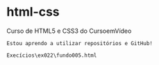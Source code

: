 # html-css
Curso de HTML5 e CSS3 do CursoemVídeo

    Estou aprendo a utilizar repositórios e GitHub!
    
    Execícios\ex022\fundo005.html